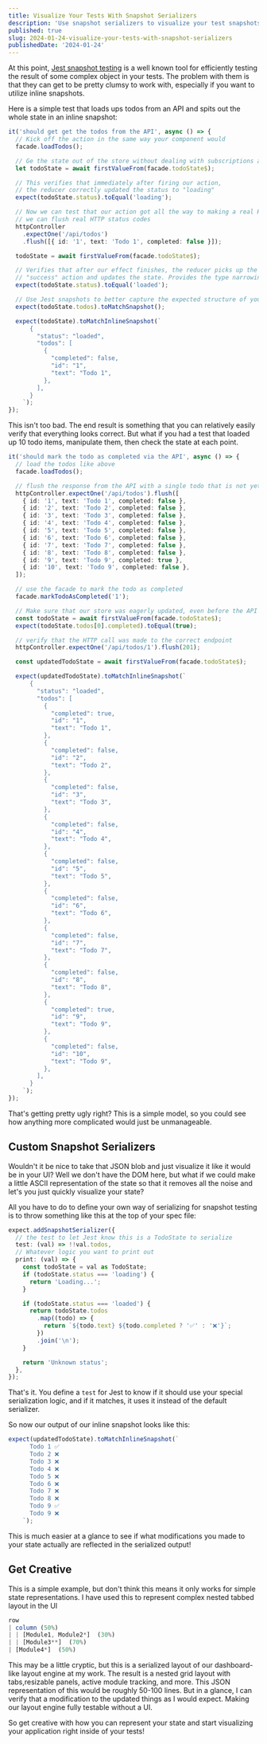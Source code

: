 ```yaml
---
title: Visualize Your Tests With Snapshot Serializers
description: 'Use snapshot serializers to visualize your test snapshots'
published: true
slug: 2024-01-24-visualize-your-tests-with-snapshot-serializers
publishedDate: '2024-01-24'
---
```


At this point, [Jest snapshot testing](https://jestjs.io/docs/snapshot-testing) is a well known tool for efficiently testing the result of some complex object in your tests. The problem with them is that they can get to be pretty clumsy to work with, especially if you want to utilize inline snapshots.

Here is a simple test that loads ups todos from an API and spits out the whole state in an inline snapshot:

```typescript
it('should get get the todos from the API', async () => {
  // Kick off the action in the same way your component would
  facade.loadTodos();

  // Ge the state out of the store without dealing with subscriptions and callbacks
  let todoState = await firstValueFrom(facade.todoState$);

  // This verifies that immediately after firing our action,
  // the reducer correctly updated the status to "loading"
  expect(todoState.status).toEqual('loading');

  // Now we can test that our action got all the way to making a real HTTP call to the expected endpoint
  // we can flush real HTTP status codes
  httpController
    .expectOne('/api/todos')
    .flush([{ id: '1', text: 'Todo 1', completed: false }]);

  todoState = await firstValueFrom(facade.todoState$);

  // Verifies that after our effect finishes, the reducer picks up the
  // "success" action and updates the state. Provides the type narrowing below
  expect(todoState.status).toEqual('loaded');

  // Use Jest snapshots to better capture the expected structure of your state
  expect(todoState.todos).toMatchSnapshot();

  expect(todoState).toMatchInlineSnapshot(`
      {
        "status": "loaded",
        "todos": [
          {
            "completed": false,
            "id": "1",
            "text": "Todo 1",
          },
        ],
      }
    `);
});
```

This isn't too bad. The end result is something that you can relatively easily verify that everything looks correct. But what if you had a test that loaded up 10 todo items, manipulate them, then check the state at each point.

```typescript
it('should mark the todo as completed via the API', async () => {
  // load the todos like above
  facade.loadTodos();

  // flush the response from the API with a single todo that is not yet completed
  httpController.expectOne('/api/todos').flush([
    { id: '1', text: 'Todo 1', completed: false },
    { id: '2', text: 'Todo 2', completed: false },
    { id: '3', text: 'Todo 3', completed: false },
    { id: '4', text: 'Todo 4', completed: false },
    { id: '5', text: 'Todo 5', completed: false },
    { id: '6', text: 'Todo 6', completed: false },
    { id: '7', text: 'Todo 7', completed: false },
    { id: '8', text: 'Todo 8', completed: false },
    { id: '9', text: 'Todo 9', completed: true },
    { id: '10', text: 'Todo 9', completed: false },
  ]);

  // use the facade to mark the todo as completed
  facade.markTodoAsCompleted('1');

  // Make sure that our store was eagerly updated, even before the API call finished
  const todoState = await firstValueFrom(facade.todoState$);
  expect(todoState.todos[0].completed).toEqual(true);

  // verify that the HTTP call was made to the correct endpoint
  httpController.expectOne('/api/todos/1').flush(201);

  const updatedTodoState = await firstValueFrom(facade.todoState$);

  expect(updatedTodoState).toMatchInlineSnapshot(`
      {
        "status": "loaded",
        "todos": [
          {
            "completed": true,
            "id": "1",
            "text": "Todo 1",
          },
          {
            "completed": false,
            "id": "2",
            "text": "Todo 2",
          },
          {
            "completed": false,
            "id": "3",
            "text": "Todo 3",
          },
          {
            "completed": false,
            "id": "4",
            "text": "Todo 4",
          },
          {
            "completed": false,
            "id": "5",
            "text": "Todo 5",
          },
          {
            "completed": false,
            "id": "6",
            "text": "Todo 6",
          },
          {
            "completed": false,
            "id": "7",
            "text": "Todo 7",
          },
          {
            "completed": false,
            "id": "8",
            "text": "Todo 8",
          },
          {
            "completed": true,
            "id": "9",
            "text": "Todo 9",
          },
          {
            "completed": false,
            "id": "10",
            "text": "Todo 9",
          },
        ],
      }
    `);
});
```

That's getting pretty ugly right? This is a simple model, so you could see how anything more complicated would just be unmanageable.

## Custom Snapshot Serializers

Wouldn't it be nice to take that JSON blob and just visualize it like it would be in your UI? Well we don't have the DOM here, but what if we could make a little ASCII representation of the state so that it removes all the noise and let's you just quickly visualize your state?

All you have to do to define your own way of serializing for snapshot testing is to throw something like this at the top of your spec file:

```typescript
expect.addSnapshotSerializer({
  // the test to let Jest know this is a TodoState to serialize
  test: (val) => !!val.todos,
  // Whatever logic you want to print out
  print: (val) => {
    const todoState = val as TodoState;
    if (todoState.status === 'loading') {
      return 'Loading...';
    }

    if (todoState.status === 'loaded') {
      return todoState.todos
        .map((todo) => {
          return `${todo.text} ${todo.completed ? '✅' : '❌'}`;
        })
        .join('\n');
    }

    return 'Unknown status';
  },
});
```

That's it. You define a `test` for Jest to know if it should use your special serialization logic, and if it matches, it uses it instead of the default serializer.

So now our output of our inline snapshot looks like this:

```typescript
expect(updatedTodoState).toMatchInlineSnapshot(`
      Todo 1 ✅
      Todo 2 ❌
      Todo 3 ❌
      Todo 4 ❌
      Todo 5 ❌
      Todo 6 ❌
      Todo 7 ❌
      Todo 8 ❌
      Todo 9 ✅
      Todo 9 ❌
    `);
```

This is much easier at a glance to see if what modifications you made to your state actually are reflected in the serialized output!

## Get Creative

This is a simple example, but don't think this means it only works for simple state representations. I have used this to represent complex nested tabbed layout in the UI

```typescript
row
| column (50%)
| | [Module1, Module2*]  (30%)
| | [Module3**]  (70%)
| [Module4*]  (50%)
```

This may be a little cryptic, but this is a serialized layout of our dashboard-like layout engine at my work. The result is a nested grid layout with tabs,resizable panels, active module tracking, and more. This JSON representation of this would be roughly 50-100 lines. But in a glance, I can verify that a modification to the updated things as I would expect. Making our layout engine fully testable without a UI.

So get creative with how you can represent your state and start visualizing your application right inside of your tests!
